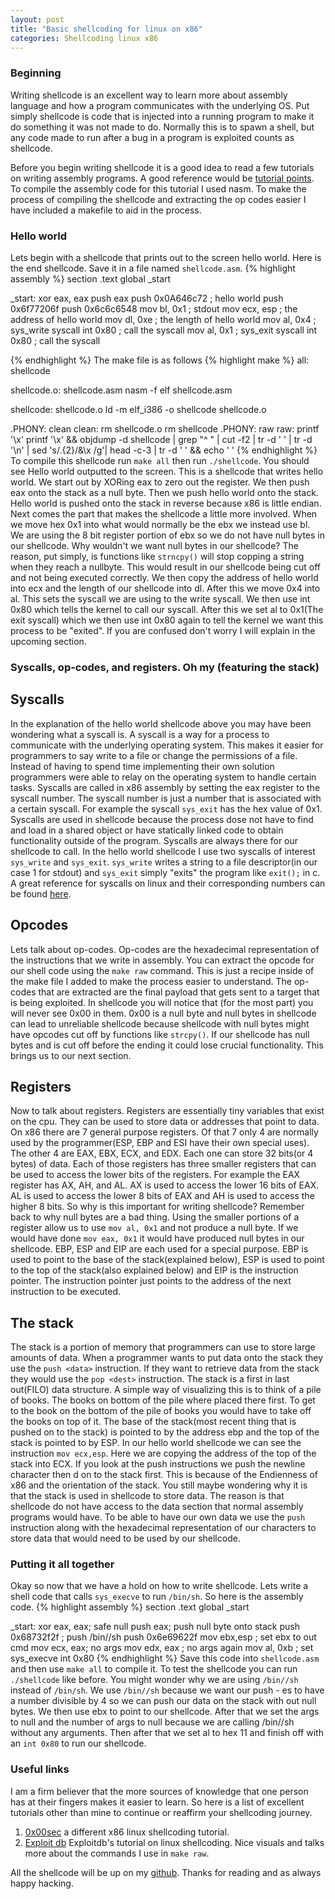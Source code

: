 ```yaml
---
layout: post
title: "Basic shellcoding for linux on x86"
categories: Shellcoding linux x86
---
```

### Beginning
Writing shellcode is an excellent way to learn more about assembly language and how a program communicates with
the underlying OS. Put simply shellcode is code that is injected into a running program to make it do something
it was not made to do. Normally this is to spawn a shell, but any code made to run after a bug in a program is
exploited counts as shellcode.

Before you begin writing shellcode it is a good idea to read a few tutorials on writing assembly programs.
A good reference would be [tutorial points][Tutpoints]. To compile the assembly code for this tutorial I used nasm. To make the process of compiling the shellcode and extracting the op codes easier I have included a makefile to
aid in the process.

### Hello world
Lets begin with a shellcode that prints out to the screen hello world.
Here is the end shellcode. Save it in a file named `shellcode.asm`.
{% highlight assembly %}
section .text
    global _start

_start:
    xor eax, eax
    push eax
    push 0x0A646c72 ; hello world
    push 0x6f77206f
    push 0x6c6c6548
    mov bl, 0x1 ; stdout
    mov ecx, esp ; the address of hello world
    mov dl, 0xe ; the length of hello world
    mov al, 0x4  ; sys_write syscall
    int 0x80 ; call the syscall
    mov al, 0x1 ; sys_exit syscall
    int 0x80 ; call the syscall

{% endhighlight %}
The make file is as follows
{% highlight make %}
all: shellcode

shellcode.o: shellcode.asm
	nasm -f elf shellcode.asm

shellcode: shellcode.o
	ld -m elf_i386 -o shellcode shellcode.o

.PHONY: clean
clean:
	rm shellcode.o
	rm shellcode
.PHONY: raw
raw:
	printf '\\x'
	printf '\\x' && objdump -d shellcode | grep "^ " | cut -f2 | tr -d ' ' | tr -d '\n' | sed 's/.\{2\}/&\\x /g'| head -c-3 | tr -d ' ' && echo ' '
{% endhighlight %}
To compile this shellcode run `make all` then run `./shellcode`. You should see Hello world outputted to the screen.
This is a shellcode that writes hello world. We start out by XORing eax to zero out the register. We then push eax onto the stack as a null byte. Then we push hello
world onto the stack. Hello world is pushed onto the stack in reverse because x86 is little endian. Next comes the part that makes the shellcode a little more involved.
When we move hex 0x1 into what would normally be the ebx we instead use bl. We are using the 8 bit register portion of ebx so we do not have null bytes in our shellcode.
Why wouldn't we want null bytes in our shellcode? The reason, put simply, is functions like `strncpy()` will stop copping a string when they reach a nullbyte. This would result in our shellcode being cut off and not being executed
correctly. We then copy the address of hello world into ecx and the length of our shellcode into dl. After this we move 0x4 into al. This sets the syscall we are using to the write syscall. We then use int 0x80 which tells the
kernel to call our syscall. After this we set al to 0x1(The exit syscall) which we then use int 0x80 again to tell the kernel we want this process to be "exited". If you are confused don't worry I will explain in the upcoming
section.

### Syscalls, op-codes, and registers. Oh my (featuring the stack)
## Syscalls
In the explanation of the hello world shellcode above you may have been wondering what a syscall is. A syscall is a way for a process to communicate with the underlying operating system. This makes it easier for programmers to say
write to a file or change the permissions of a file. Instead of having to spend time implementing their own solution programmers were able to relay on the operating system to handle certain tasks. Syscalls are called in x86 assembly by setting the eax register to the syscall number. The syscall number is just a number that is associated with a certain syscall. For example the syscall `sys_exit` has the hex value of 0x1.
Syscalls are used in shellcode because the process dose not have to find and load in a shared object or have statically linked code to obtain functionality outside of the program. Syscalls are always there for our shellcode to call. In the hello world shellcode
I use two syscalls of interest `sys_write` and `sys_exit`. `sys_write` writes a string to a file descriptor(in our case 1 for stdout) and `sys_exit` simply "exits" the program like `exit();` in c.
A great reference for syscalls on linux and their corresponding numbers can be found [here][sys_call_ref].
## Opcodes
Lets talk about op-codes. Op-codes are the hexadecimal representation of the instructions that we write in assembly. You can extract the opcode for our shell code using the `make raw` command. This is just a recipe inside of the make file I added to make the process easier to understand.
The op-codes that are extracted are the final payload that gets sent to a target that is being exploited. In shellcode you will notice that (for the most part) you will never see 0x00 in them. 0x00 is a null byte and null bytes in shellcode can lead to unreliable shellcode because
shellcode with null bytes might have opcodes cut off by functions like `strcpy()`. If our shellcode has null bytes and is cut off before the ending it could lose crucial functionality. This brings us to our next section.

## Registers
Now to talk about registers. Registers are essentially tiny variables that exist on the cpu. They can be used to store data or addresses that point to data.
On x86 there are 7 general purpose registers. Of that 7 only 4 are normally used by the programmer(ESP, EBP and ESI have their own special uses). The other 4 are EAX, EBX, ECX, and EDX. Each one can store 32 bits(or 4 bytes) of data. Each of those registers has three smaller registers that can be used to access the lower bits
of the registers. For example the EAX register has AX, AH, and AL. AX is used to access the lower 16 bits of EAX. AL is used to access the lower 8 bits of EAX and AH is used to access the higher 8 bits.
So why is this important for writing shellcode? Remember back to why null bytes are a bad thing. Using the smaller portions of a register allow us to use `mov al, 0x1` and not produce a null byte.
If we would have done `mov eax, 0x1` it would have produced null bytes in our shellcode. EBP, ESP and EIP are each used for a special purpose. EBP is used to point to the base of the stack(explained below), ESP is used to point to the top of the stack(also explained below) and EIP is the instruction pointer. The instruction pointer just points to the address of the next instruction to be executed.


## The stack
The stack is a portion of memory that programmers can use to store large amounts of data. When a programmer wants to put data onto the stack they use the `push <data>` instruction. If they want to retrieve data from the stack they would use the `pop <dest>` instruction. The stack is a first in last out(FILO) data structure. A simple way of visualizing this is to think of a pile of books.
The books on bottom of the pile where placed there first. To get to the book on the bottom of the pile of books you would have to take off the books on top of it.  The base of the stack(most recent thing that is pushed on to the stack) is pointed to by the address ebp and the top of the stack is pointed to by ESP. In our hello world shellcode we can see the instruction `mov ecx,esp`. Here we are copying the address of the top of the stack into ECX. If you look at the push instructions we push the newline character then d on to the stack first.
This is because of the Endienness of x86 and the orientation of the stack. You still maybe wondering why it is that the stack is used in shellcode to store data. The reason is that shellcode do not have access to the data section that normal assembly programs would have. To be able to have our own data we use the `push` instruction along with the hexadecimal representation of our characters to store data that would need to be used by our shellcode.

### Putting it all together
Okay so now that we have a hold on how to write shellcode. Lets write a shell code that calls `sys_execve` to run `/bin/sh`. So here is the assembly code.
{% highlight assembly %}
section .text
    global _start

_start:
    xor eax, eax; safe null
    push eax; push null byte onto stack
    push 0x68732f2f ; push /bin//sh
    push 0x6e69622f
    mov ebx,esp ; set ebx to out cmd
    mov ecx, eax; no args
    mov edx, eax ; no args again
    mov al, 0xb ; set sys_execve
    int 0x80
{% endhighlight %}
Save this code into `shellcode.asm` and then use `make all` to compile it. To test the shellcode you can run `./shellcode` like before. You might wonder why we are using `/bin//sh` instead of `/bin/sh`. We use `/bin//sh` because we want our push - es to have a number divisible by 4 so we can push our data on the stack with out null bytes.
We then use ebx to point to our shellcode. After that we set the args to null and the number of args to null because we are calling /bin//sh without any arguments. Then after that we set al to hex 11 and finish off with an `int 0x80` to run our shellcode.

### Useful links
I am a firm believer that the more sources of knowledge that one person has at their fingers makes it easier to learn. So here is a list of excellent tutorials other than mine to continue or reaffirm your shellcoding journey.
1. [0x00sec][tut1] a different x86 linux shellcoding tutorial.
2. [Exploit db][tut2] Exploitdb's tutorial on linux shellcoding. Nice visuals and talks more about the commands I use in `make raw`.


All the shellcode will be up on my [github][githb]. Thanks for reading and as always happy hacking.

[Tutpoints]: https://www.tutorialspoint.com/assembly_programming/
[sys_call_ref]: https://syscalls.kernelgrok.com/
[tut1]: https://0x00sec.org/t/linux-shellcoding-part-1-0/289
[tut2]: https://www.exploit-db.com/docs/english/21013-shellcoding-in-linux.pdf
[githb]: https://github.com/Rayoflightz
